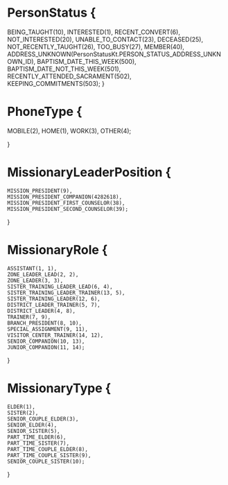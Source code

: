 # PersonStatus {

BEING_TAUGHT(10),
INTERESTED(1),
RECENT_CONVERT(6),
NOT_INTERESTED(20),
UNABLE_TO_CONTACT(23),
DECEASED(25),
NOT_RECENTLY_TAUGHT(26),
TOO_BUSY(27),
MEMBER(40),
ADDRESS_UNKNOWN(PersonStatusKt.PERSON_STATUS_ADDRESS_UNKNOWN_ID),
BAPTISM_DATE_THIS_WEEK(500),
BAPTISM_DATE_NOT_THIS_WEEK(501),
RECENTLY_ATTENDED_SACRAMENT(502),
KEEPING_COMMITMENTS(503);
}

# PhoneType {

MOBILE(2),
HOME(1),
WORK(3),
OTHER(4);

}

# MissionaryLeaderPosition {

    MISSION_PRESIDENT(9),
    MISSION_PRESIDENT_COMPANION(4282618),
    MISSION_PRESIDENT_FIRST_COUNSELOR(38),
    MISSION_PRESIDENT_SECOND_COUNSELOR(39);

}

# MissionaryRole {

    ASSISTANT(1, 1),
    ZONE_LEADER_LEAD(2, 2),
    ZONE_LEADER(3, 3),
    SISTER_TRAINING_LEADER_LEAD(6, 4),
    SISTER_TRAINING_LEADER_TRAINER(13, 5),
    SISTER_TRAINING_LEADER(12, 6),
    DISTRICT_LEADER_TRAINER(5, 7),
    DISTRICT_LEADER(4, 8),
    TRAINER(7, 9),
    BRANCH_PRESIDENT(8, 10),
    SPECIAL_ASSIGNMENT(9, 11),
    VISITOR_CENTER_TRAINER(14, 12),
    SENIOR_COMPANION(10, 13),
    JUNIOR_COMPANION(11, 14);

}

# MissionaryType {

    ELDER(1),
    SISTER(2),
    SENIOR_COUPLE_ELDER(3),
    SENIOR_ELDER(4),
    SENIOR_SISTER(5),
    PART_TIME_ELDER(6),
    PART_TIME_SISTER(7),
    PART_TIME_COUPLE_ELDER(8),
    PART_TIME_COUPLE_SISTER(9),
    SENIOR_COUPLE_SISTER(10);

}
